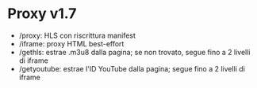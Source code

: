 # Proxy v1.7
- /proxy: HLS con riscrittura manifest
- /iframe: proxy HTML best-effort
- /gethls: estrae .m3u8 dalla pagina; se non trovato, segue fino a 2 livelli di iframe
- /getyoutube: estrae l'ID YouTube dalla pagina; segue fino a 2 livelli di iframe
